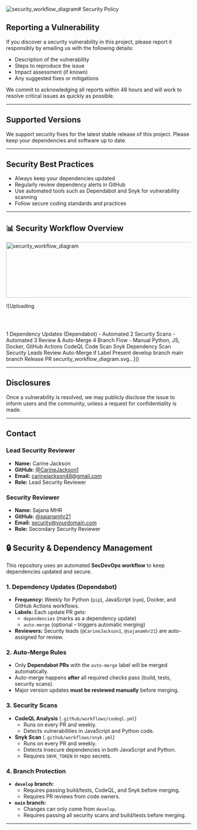 ![security_workflow_diagram](https://github.com/user-attachments/assets/54256a52-51ed-4932-b910-0228b33d2a20)# Security Policy

## Reporting a Vulnerability

If you discover a security vulnerability in this project, please report it responsibly by emailing us with the following details:

- Description of the vulnerability  
- Steps to reproduce the issue  
- Impact assessment (if known)  
- Any suggested fixes or mitigations  

We commit to acknowledging all reports within 48 hours and will work to resolve critical issues as quickly as possible.

---

## Supported Versions

We support security fixes for the latest stable release of this project. Please keep your dependencies and software up to date.

---

## Security Best Practices

- Always keep your dependencies updated  
- Regularly review dependency alerts in GitHub  
- Use automated tools such as Dependabot and Snyk for vulnerability scanning  
- Follow secure coding standards and practices  

---

## 📊 Security Workflow Overview
<img width="2461" height="151" alt="security_workflow_diagram" src="https://github.com/user-attachments/assets/1155320e-6235-47ff-8297-76e8d5d918c6" />

![Uploading<?xml version="1.0" encoding="UTF-8" standalone="no"?>
<!DOCTYPE svg PUBLIC "-//W3C//DTD SVG 1.1//EN"
 "http://www.w3.org/Graphics/SVG/1.1/DTD/svg11.dtd">
<!-- Generated by graphviz version 2.43.0 (0)
 -->
<!-- Title: SecDevOps Pages: 1 -->
<svg width="1846pt" height="113pt"
 viewBox="0.00 0.00 1846.05 113.00" xmlns="http://www.w3.org/2000/svg" xmlns:xlink="http://www.w3.org/1999/xlink">
<g id="graph0" class="graph" transform="scale(1 1) rotate(0) translate(4 109)">
<title>SecDevOps</title>
<polygon fill="white" stroke="transparent" points="-4,4 -4,-109 1842.05,-109 1842.05,4 -4,4"/>
<g id="clust1" class="cluster">
<title>cluster_DEP</title>
<polygon fill="none" stroke="black" points="0,-8 0,-97 274.96,-97 274.96,-8 0,-8"/>
<text text-anchor="middle" x="137.48" y="-85" font-family="Times,serif" font-size="10.00">1 Dependency Updates (Dependabot) &#45; Automated</text>
</g>
<g id="clust2" class="cluster">
<title>cluster_SEC</title>
<polygon fill="none" stroke="black" points="295.96,-17 295.96,-88 784.42,-88 784.42,-17 295.96,-17"/>
<text text-anchor="middle" x="540.19" y="-76" font-family="Times,serif" font-size="10.00">2 Security Scans &#45; Automated</text>
</g>
<g id="clust3" class="cluster">
<title>cluster_REV</title>
<polygon fill="none" stroke="black" points="805.42,-17 805.42,-88 1374.48,-88 1374.48,-17 805.42,-17"/>
<text text-anchor="middle" x="1089.95" y="-76" font-family="Times,serif" font-size="10.00">3 Review &amp; Auto&#45;Merge</text>
</g>
<g id="clust4" class="cluster">
<title>cluster_BR</title>
<polygon fill="none" stroke="black" points="1395.48,-17 1395.48,-88 1830.05,-88 1830.05,-17 1395.48,-17"/>
<text text-anchor="middle" x="1612.76" y="-76" font-family="Times,serif" font-size="10.00">4 Branch Flow &#45; Manual</text>
</g>
<!-- A -->
<g id="node1" class="node">
<title>A</title>
<ellipse fill="#d4f4dd" stroke="#2b7a0b" stroke-width="2" cx="137.48" cy="-43" rx="107.46" ry="26.74"/>
<text text-anchor="middle" x="137.48" y="-46.8" font-family="Times,serif" font-size="14.00">Python, JS, Docker,</text>
<text text-anchor="middle" x="137.48" y="-31.8" font-family="Times,serif" font-size="14.00">GitHub Actions</text>
</g>
<!-- B -->
<g id="node2" class="node">
<title>B</title>
<ellipse fill="#fff4d4" stroke="#ffcc00" stroke-width="2" cx="402.75" cy="-43" rx="98.58" ry="18"/>
<text text-anchor="middle" x="402.75" y="-39.3" font-family="Times,serif" font-size="14.00">CodeQL Code Scan</text>
</g>
<!-- A&#45;&gt;B -->
<g id="edge1" class="edge">
<title>A&#45;&gt;B</title>
<path fill="none" stroke="black" d="M245.18,-43C261.08,-43 277.49,-43 293.43,-43"/>
<polygon fill="black" stroke="black" points="293.82,-46.5 303.82,-43 293.82,-39.5 293.82,-46.5"/>
</g>
<!-- C -->
<g id="node3" class="node">
<title>C</title>
<ellipse fill="#fff4d4" stroke="#ffcc00" stroke-width="2" cx="657.48" cy="-43" rx="118.88" ry="18"/>
<text text-anchor="middle" x="657.48" y="-39.3" font-family="Times,serif" font-size="14.00">Snyk Dependency Scan</text>
</g>
<!-- B&#45;&gt;C -->
<g id="edge2" class="edge">
<title>B&#45;&gt;C</title>
<path fill="none" stroke="black" d="M501.83,-43C510.5,-43 519.35,-43 528.22,-43"/>
<polygon fill="black" stroke="black" points="528.23,-46.5 538.23,-43 528.23,-39.5 528.23,-46.5"/>
</g>
<!-- D -->
<g id="node4" class="node">
<title>D</title>
<ellipse fill="#fce4ec" stroke="#d81b60" stroke-width="2" cx="929.76" cy="-43" rx="116.18" ry="18"/>
<text text-anchor="middle" x="929.76" y="-39.3" font-family="Times,serif" font-size="14.00">Security Leads Review</text>
</g>
<!-- C&#45;&gt;D -->
<g id="edge3" class="edge">
<title>C&#45;&gt;D</title>
<path fill="none" stroke="black" d="M776.64,-43C785.32,-43 794.09,-43 802.81,-43"/>
<polygon fill="black" stroke="black" points="803.02,-46.5 813.02,-43 803.02,-39.5 803.02,-46.5"/>
</g>
<!-- E -->
<g id="node5" class="node">
<title>E</title>
<ellipse fill="#d4f4dd" stroke="#2b7a0b" stroke-width="2" cx="1224.79" cy="-43" rx="141.88" ry="18"/>
<text text-anchor="middle" x="1224.79" y="-39.3" font-family="Times,serif" font-size="14.00">Auto&#45;Merge if Label Present</text>
</g>
<!-- D&#45;&gt;E -->
<g id="edge4" class="edge">
<title>D&#45;&gt;E</title>
<path fill="none" stroke="black" d="M1046.15,-43C1054.88,-43 1063.76,-43 1072.67,-43"/>
<polygon fill="black" stroke="black" points="1072.72,-46.5 1082.72,-43 1072.72,-39.5 1072.72,-46.5"/>
</g>
<!-- F -->
<g id="node6" class="node">
<title>F</title>
<ellipse fill="#ddeaff" stroke="#1565c0" stroke-width="2" cx="1485.37" cy="-43" rx="81.79" ry="18"/>
<text text-anchor="middle" x="1485.37" y="-39.3" font-family="Times,serif" font-size="14.00">develop branch</text>
</g>
<!-- E&#45;&gt;F -->
<g id="edge5" class="edge">
<title>E&#45;&gt;F</title>
<path fill="none" stroke="black" d="M1366.81,-43C1375.81,-43 1384.74,-43 1393.41,-43"/>
<polygon fill="black" stroke="black" points="1393.47,-46.5 1403.47,-43 1393.47,-39.5 1393.47,-46.5"/>
</g>
<!-- G -->
<g id="node7" class="node">
<title>G</title>
<ellipse fill="#ddeaff" stroke="#1565c0" stroke-width="2" cx="1753.16" cy="-43" rx="68.79" ry="18"/>
<text text-anchor="middle" x="1753.16" y="-39.3" font-family="Times,serif" font-size="14.00">main branch</text>
</g>
<!-- F&#45;&gt;G -->
<g id="edge6" class="edge">
<title>F&#45;&gt;G</title>
<path fill="none" stroke="black" d="M1567.56,-43C1601.32,-43 1640.35,-43 1673.8,-43"/>
<polygon fill="black" stroke="black" points="1673.99,-46.5 1683.99,-43 1673.99,-39.5 1673.99,-46.5"/>
<text text-anchor="middle" x="1625.76" y="-46.8" font-family="Times,serif" font-size="14.00">Release PR</text>
</g>
</g>
</svg>
 security_workflow_diagram.svg…]()


---

## Disclosures

Once a vulnerability is resolved, we may publicly disclose the issue to inform users and the community, unless a request for confidentiality is made.

---

## Contact

### Lead Security Reviewer
- **Name:** Carine Jackson  
- **GitHub:** [@CarineJackson1](https://github.com/CarineJackson1)  
- **Email:** carinejackson48@gmail.com 
- **Role:** Lead Security Reviewer

### Security Reviewer
- **Name:** Sajana MHR  
- **GitHub:** [@sajanamhr21](https://github.com/sajanamhr21)  
- **Email:** security@yourdomain.com  
- **Role:** Secondary Security Reviewer

## 🔒 Security & Dependency Management

This repository uses an automated **SecDevOps workflow** to keep dependencies updated and secure.

### 1. Dependency Updates (Dependabot)
- **Frequency:** Weekly for Python (`pip`), JavaScript (`npm`), Docker, and GitHub Actions workflows.
- **Labels:** Each update PR gets:
  - `dependencies` (marks as a dependency update)
  - `auto-merge` (optional – triggers automatic merging)
- **Reviewers:** Security leads (`@CarineJackson1`, `@sajanamhr21`) are auto-assigned for review.

### 2. Auto-Merge Rules
- Only **Dependabot PRs** with the `auto-merge` label will be merged automatically.
- Auto-merge happens **after** all required checks pass (build, tests, security scans).
- Major version updates **must be reviewed manually** before merging.

### 3. Security Scans
- **CodeQL Analysis** (`.github/workflows/codeql.yml`)
  - Runs on every PR and weekly.
  - Detects vulnerabilities in JavaScript and Python code.
- **Snyk Scan** (`.github/workflows/snyk.yml`)
  - Runs on every PR and weekly.
  - Detects insecure dependencies in both JavaScript and Python.
  - Requires `SNYK_TOKEN` in repo secrets.

### 4. Branch Protection
- **`develop` branch:**
  - Requires passing build/tests, CodeQL, and Snyk before merging.
  - Requires PR reviews from code owners.
- **`main` branch:**
  - Changes can only come from `develop`.
  - Requires passing all security scans and build/tests before merging.

---

